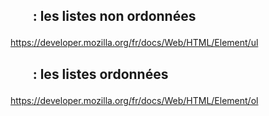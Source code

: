 ## <ul> : les listes non ordonnées
https://developer.mozilla.org/fr/docs/Web/HTML/Element/ul

## <ol> : les listes ordonnées
https://developer.mozilla.org/fr/docs/Web/HTML/Element/ol